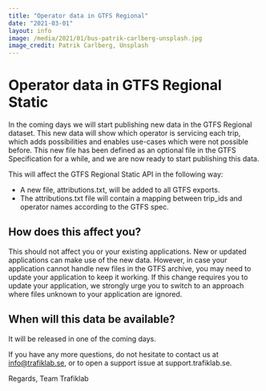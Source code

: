 ```yaml
---
title: "Operator data in GTFS Regional"
date: "2021-03-01"
layout: info
image: /media/2021/01/bus-patrik-carlberg-unsplash.jpg
image_credit: Patrik Carlberg, Unsplash
---
```


# Operator data in GTFS Regional Static

In the coming days we will start publishing new data in the GTFS Regional dataset. This new data will show which
operator is servicing each trip, which adds possibilities and enables use-cases which were not possible before. This new
file has been defined as an optional file in the GTFS Specification for a while, and we are now ready to start
publishing this data.

This will affect the GTFS Regional Static API in the following way:

- A new file, attributions.txt, will be added to all GTFS exports.
- The attributions.txt file will contain a mapping between trip_ids and operator names according to the GTFS spec.

## How does this affect you?

This should not affect you or your existing applications. New or updated applications can make use of the new data.
However, in case your application cannot handle new files in the GTFS archive, you may need to update your application
to keep it working. If this change requires you to update your application, we strongly urge you to switch to an
approach where files unknown to your application are ignored.

## When will this data be available?

It will be released in one of the coming days.

If you have any more questions, do not hesitate to contact us at info@trafiklab.se, or to open a support issue at
support.trafiklab.se.

Regards, Team Trafiklab

